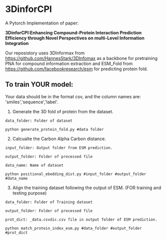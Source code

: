 # 3DinforCPI

A Pytorch Implementation of paper:

**3DinforCPI:Enhancing Compound-Protein Interaction Prediction Efficiency through Novel Perspectives on multi-Level Information Integration**

Our reposistory uses 3DInformax from https://github.com/HannesStark/3DInfomax as a backbone for pretraining PNA for compound information extraction and ESM_Fold from https://github.com/facebookresearch/esm for predicting protein fold.

## **To train YOUR model:**

Your data should be in the format csv, and the column names are: 'smiles','sequence','label'.
1. Generate the 3D fold of protein from the dataset.
```
data_folder: Folder of dataset
```
  ~~~
  python generate_protein_fold.py #data folder
  ~~~
2. Calcualte the Carbon Alpha Carbon distance.
```
input_folder: Output folder from ESM prediction.

output_folder: Folder of processed file

data_name: Name of dataset
```
  ~~~
  python positional_ebedding_dist.py #input_folder #output_folder #data_name
  ~~~

  3. Align the training dataset following the output of ESM. (FOR training and testing purpose)
```
data_folder: Folder of Training dataset

output_folder: Folder of processed file

prot_dict: _data.csvdic.csv file in output folder of ESM prediction.
```
  ~~~
  python match_protein_index_esm.py #data_folder #output_folder #prot_dict
  ~~~


